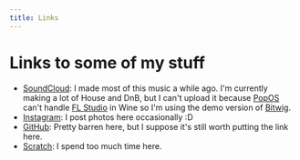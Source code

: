 ```yaml
---
title: Links
---
```

# Links to some of my stuff
- [SoundCloud](https://soundcloud.com/sam-mcgowan-music): I made most of this music a while ago. I'm currently making a lot of House and DnB, but I can't upload it because [PopOS](https://pop.system76.com/) can't handle [FL Studio](https://www.image-line.com/) in Wine so I'm using the demo version of [Bitwig](https://www.bitwig.com/).
- [Instagram](https://www.instagram.com/differently.artistic/): I post photos here occasionally :D
- [GitHub](https://github.com/SamuelMcGowan): Pretty barren here, but I suppose it's still worth putting the link here.
- [Scratch](https://scratch.mit.edu/users/squoop/): I spend too much time here.